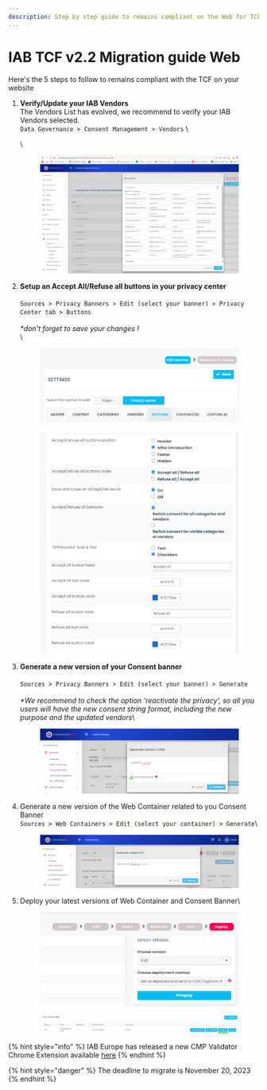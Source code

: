 ```yaml
---
description: Step by step guide to remains compliant on the Web for TCF v2.2
---
```


# IAB TCF v2.2 Migration guide Web

Here's the 5 steps to follow to remains compliant with the TCF on your website&#x20;

1.  **Verify/Update your IAB Vendors**\
    The Vendors List has evolved, we recommend to verify your IAB Vendors selected.  \
    `Data Governance > Consent Management > Vendors` \


    \


    <figure><img src="../../../../.gitbook/assets/image (151).png" alt=""><figcaption></figcaption></figure>
2.  **Setup an Accept All/Refuse all buttons in your privacy center**\
    \
    `Sources > Privacy Banners > Edit (select your banner) > Privacy Center tab > Buttons`\
    \
    _\*don't forget to save your changes !_\
    \


    <figure><img src="../../../../.gitbook/assets/image (152).png" alt=""><figcaption></figcaption></figure>

    <figure><img src="../../../../.gitbook/assets/image (153).png" alt=""><figcaption></figcaption></figure>
3.  **Generate a new version of your Consent banner**\
    \
    `Sources > Privacy Banners > Edit (select your banner) > Generate`\
    \
    _\*We recommend to check the option 'reactivate the privacy', so all you users will have the new consent string format, including the new purpose and the updated vendors_\




    <figure><img src="../../../../.gitbook/assets/image (154).png" alt=""><figcaption></figcaption></figure>
4.  Generate a new version of the Web Container related to you Consent Banner\
    `Sources > Web Containers > Edit (select your container) > Generate`\


    <figure><img src="../../../../.gitbook/assets/image (155).png" alt=""><figcaption></figcaption></figure>
5.  Deploy your latest versions of Web Container and Consent Banner\






    <figure><img src="../../../../.gitbook/assets/image (156).png" alt=""><figcaption></figcaption></figure>



    <figure><img src="../../../../.gitbook/assets/image (158).png" alt=""><figcaption></figcaption></figure>

{% hint style="info" %}
IAB Europe has released a new CMP Validator Chrome Extension available [here](https://chrome.google.com/webstore/detail/cmp-validator/ffhhjklgcfabkpholngojpkijlafjooc)
{% endhint %}

{% hint style="danger" %}
The deadline to migrate is November 20, 2023
{% endhint %}
